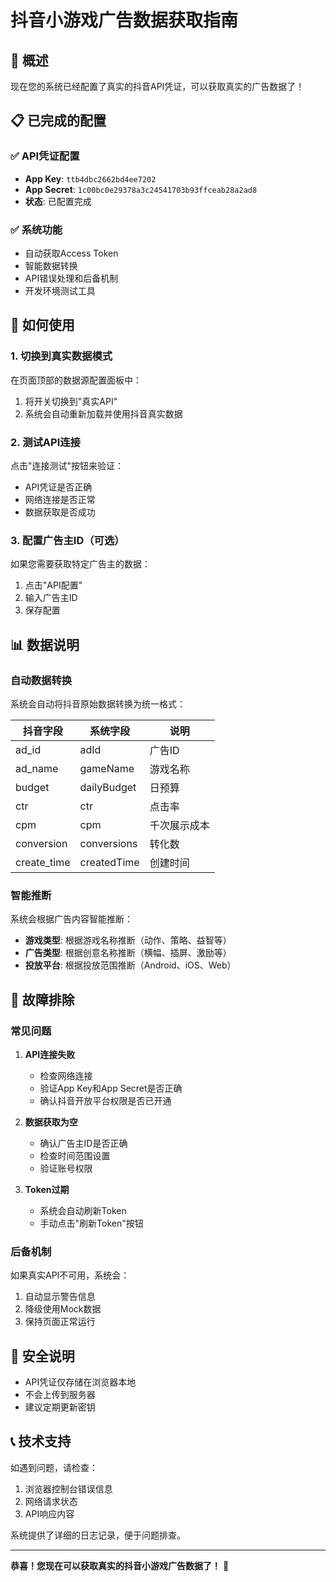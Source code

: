 # 抖音小游戏广告数据获取指南

## 🎯 概述

现在您的系统已经配置了真实的抖音API凭证，可以获取真实的广告数据了！

## 📋 已完成的配置

### ✅ API凭证配置
- **App Key**: `ttb4dbc2662bd4ee7202`
- **App Secret**: `1c00bc0e29378a3c24541703b93ffceab28a2ad8` 
- **状态**: 已配置完成

### ✅ 系统功能
- 自动获取Access Token
- 智能数据转换
- API错误处理和后备机制
- 开发环境测试工具

## 🚀 如何使用

### 1. 切换到真实数据模式

在页面顶部的数据源配置面板中：
1. 将开关切换到"真实API"
2. 系统会自动重新加载并使用抖音真实数据

### 2. 测试API连接

点击"连接测试"按钮来验证：
- API凭证是否正确
- 网络连接是否正常
- 数据获取是否成功

### 3. 配置广告主ID（可选）

如果您需要获取特定广告主的数据：
1. 点击"API配置"
2. 输入广告主ID
3. 保存配置

## 📊 数据说明

### 自动数据转换

系统会自动将抖音原始数据转换为统一格式：

| 抖音字段 | 系统字段 | 说明 |
|---------|---------|------|
| ad_id | adId | 广告ID |
| ad_name | gameName | 游戏名称 |
| budget | dailyBudget | 日预算 |
| ctr | ctr | 点击率 |
| cpm | cpm | 千次展示成本 |
| conversion | conversions | 转化数 |
| create_time | createdTime | 创建时间 |

### 智能推断

系统会根据广告内容智能推断：
- **游戏类型**: 根据游戏名称推断（动作、策略、益智等）
- **广告类型**: 根据创意名称推断（横幅、插屏、激励等）
- **投放平台**: 根据投放范围推断（Android、iOS、Web）

## 🔧 故障排除

### 常见问题

1. **API连接失败**
   - 检查网络连接
   - 验证App Key和App Secret是否正确
   - 确认抖音开放平台权限是否已开通

2. **数据获取为空**
   - 确认广告主ID是否正确
   - 检查时间范围设置
   - 验证账号权限

3. **Token过期**
   - 系统会自动刷新Token
   - 手动点击"刷新Token"按钮

### 后备机制

如果真实API不可用，系统会：
1. 自动显示警告信息
2. 降级使用Mock数据
3. 保持页面正常运行

## 🔐 安全说明

- API凭证仅存储在浏览器本地
- 不会上传到服务器
- 建议定期更新密钥

## 📞 技术支持

如遇到问题，请检查：
1. 浏览器控制台错误信息
2. 网络请求状态
3. API响应内容

系统提供了详细的日志记录，便于问题排查。

---

**恭喜！您现在可以获取真实的抖音小游戏广告数据了！** 🎉